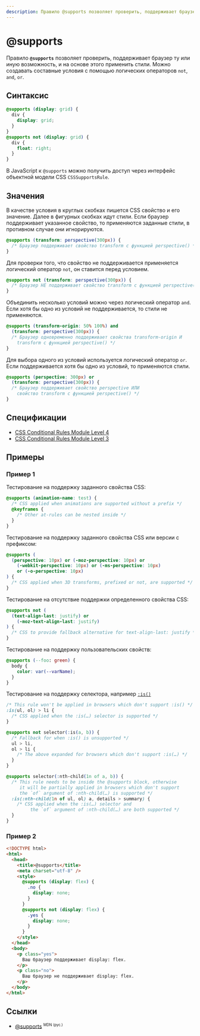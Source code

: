 ```yaml
---
description: Правило @supports позволяет проверить, поддерживает браузер ту или иную возможность, и на основе этого применить стили
---
```


# @supports

Правило **`@supports`** позволяет проверить, поддерживает браузер ту или иную возможность, и на основе этого применить стили. Можно создавать составные условия с помощью логических операторов `not`, `and`, `or`.

## Синтаксис

```css
@supports (display: grid) {
  div {
    display: grid;
  }
}
@supports not (display: grid) {
  div {
    float: right;
  }
}
```

В JavaScript к `@supports` можно получить доступ через интерфейс объектной модели CSS `CSSSupportsRule`.

## Значения

В качестве условия в круглых скобках пишется CSS свойство и его значение. Далее в фигурных скобках идут стили. Если браузер поддерживает указанное свойство, то применяются заданные стили, в противном случае они игнорируются.

```css
@supports (transform: perspective(300px)) {
  /* Браузер поддерживает свойство transform с функцией perspective() */
}
```

Для проверки того, что свойство не поддерживается применяется логический оператор `not`, он ставится перед условием.

```css
@supports not (transform: perspective(300px)) {
  /* Браузер НЕ поддерживает свойство transform с функцией perspective() */
}
```

Объединить несколько условий можно через логический оператор `and`. Если хотя бы одно из условий не поддерживается, то стили не применяются.

```css
@supports (transform-origin: 50% 100%) and
  (transform: perspective(300px)) {
  /* Браузер одновременно поддерживает свойства transform-origin И
	transform с функцией perspective() */
}
```

Для выбора одного из условий используется логический оператор `or`. Если поддерживается хотя бы одно из условий, то применяются стили.

```css
@supports (perspective: 300px) or
  (transform: perspective(300px)) {
  /* Браузер поддерживает свойство perspective ИЛИ
	свойство transform с функцией perspective() */
}
```

## Спецификации

- [CSS Conditional Rules Module Level 4](https://drafts.csswg.org/css-conditional-4/#at-supports)
- [CSS Conditional Rules Module Level 3](https://drafts.csswg.org/css-conditional-3/#at-supports)

## Примеры

### Пример 1

Тестирование на поддержку заданного свойства CSS:

```css
@supports (animation-name: test) {
  /* CSS applied when animations are supported without a prefix */
  @keyframes {
    /* Other at-rules can be nested inside */
  }
}
```

Тестирование на поддержку заданного свойства CSS или версии с префиксом:

```css
@supports (
  (perspective: 10px) or (-moz-perspective: 10px) or
    (-webkit-perspective: 10px) or (-ms-perspective: 10px)
    or (-o-perspective: 10px)
) {
  /* CSS applied when 3D transforms, prefixed or not, are supported */
}
```

Тестирование на отсутствие поддержки определенного свойства CSS:

```css
@supports not (
  (text-align-last: justify) or
    (-moz-text-align-last: justify)
) {
  /* CSS to provide fallback alternative for text-align-last: justify */
}
```

Тестирование на поддержку пользовательских свойств:

```css
@supports (--foo: green) {
  body {
    color: var(--varName);
  }
}
```

<!-- prettier-ignore -->
Тестирование на поддержку селектора, например [`:is()`](is.md)

<!-- prettier-ignore -->
```css
/* This rule won't be applied in browsers which don't support :is() */
:is(ul, ol) > li {
  /* CSS applied when the :is(…) selector is supported */
}

@supports not selector(:is(a, b)) {
  /* Fallback for when :is() is unsupported */
  ul > li,
  ol > li {
    /* The above expanded for browsers which don't support :is(…) */
  }
}

@supports selector(:nth-child(1n of a, b)) {
  /* This rule needs to be inside the @supports block, otherwise
     it will be partially applied in browsers which don't support
     the `of` argument of :nth-child(…) is supported */
  :is(:nth-child(1n of ul, ol) a, details > summary) {
    /* CSS applied when the :is(…) selector and
         the `of` argument of :nth-child(…) are both supported */
  }
}
```

### Пример 2

```html
<!DOCTYPE html>
<html>
  <head>
    <title>@supports</title>
    <meta charset="utf-8" />
    <style>
      @supports (display: flex) {
        .no {
          display: none;
        }
      }
      @supports not (display: flex) {
        .yes {
          display: none;
        }
      }
    </style>
  </head>
  <body>
    <p class="yes">
      Ваш браузер поддерживает display: flex.
    </p>
    <p class="no">
      Ваш браузер не поддерживает display: flex.
    </p>
  </body>
</html>
```

## Ссылки

- [@supports](https://developer.mozilla.org/en-US/docs/Web/CSS/@supports) <sup><small>MDN (рус.)</small></sup>
